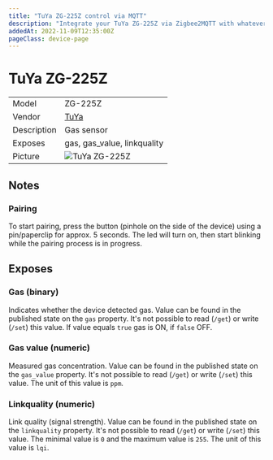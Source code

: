 ```yaml
---
title: "TuYa ZG-225Z control via MQTT"
description: "Integrate your TuYa ZG-225Z via Zigbee2MQTT with whatever smart home infrastructure you are using without the vendor's bridge or gateway."
addedAt: 2022-11-09T12:35:00Z
pageClass: device-page
---
```


<!-- !!!! -->
<!-- ATTENTION: This file is auto-generated through docgen! -->
<!-- You can only edit the "Notes"-Section between the two comment lines "Notes BEGIN" and "Notes END". -->
<!-- Do not use h1 or h2 heading within "## Notes"-Section. -->
<!-- !!!! -->

# TuYa ZG-225Z

|     |     |
|-----|-----|
| Model | ZG-225Z  |
| Vendor  | [TuYa](/supported-devices/#v=TuYa)  |
| Description | Gas sensor |
| Exposes | gas, gas_value, linkquality |
| Picture | ![TuYa ZG-225Z](https://www.zigbee2mqtt.io/images/devices/ZG-225Z.jpg) |


<!-- Notes BEGIN: You can edit here. Add "## Notes" headline if not already present. -->
## Notes

### Pairing
To start pairing, press the button (pinhole on the side of the device) using a
pin/paperclip for approx. 5 seconds. The led will turn on, then start blinking while the
pairing process is in progress.
<!-- Notes END: Do not edit below this line -->




## Exposes

### Gas (binary)
Indicates whether the device detected gas.
Value can be found in the published state on the `gas` property.
It's not possible to read (`/get`) or write (`/set`) this value.
If value equals `true` gas is ON, if `false` OFF.

### Gas value (numeric)
Measured gas concentration.
Value can be found in the published state on the `gas_value` property.
It's not possible to read (`/get`) or write (`/set`) this value.
The unit of this value is `ppm`.

### Linkquality (numeric)
Link quality (signal strength).
Value can be found in the published state on the `linkquality` property.
It's not possible to read (`/get`) or write (`/set`) this value.
The minimal value is `0` and the maximum value is `255`.
The unit of this value is `lqi`.

